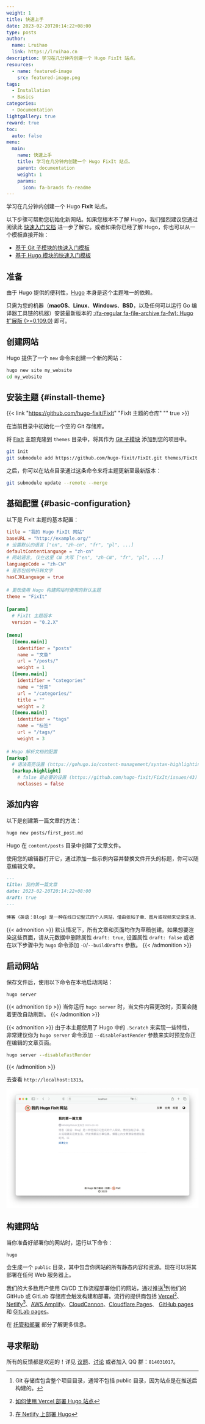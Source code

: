 ```yaml
---
weight: 1
title: 快速上手
date: 2023-02-20T20:14:22+08:00
type: posts
author:
  name: Lruihao
  link: https://lruihao.cn
description: 学习在几分钟内创建一个 Hugo FixIt 站点。
resources:
  - name: featured-image
    src: featured-image.png
tags:
  - Installation
  - Basics
categories:
  - Documentation
lightgallery: true
reward: true
toc:
  auto: false
menu:
  main:
    name: 快速上手
    title: 学习在几分钟内创建一个 Hugo FixIt 站点。
    parent: documentation
    weight: 1
    params:
      icon: fa-brands fa-readme
---
```


学习在几分钟内创建一个 Hugo **FixIt** 站点。

<!--more-->

以下步骤可帮助您初始化新网站。如果您根本不了解 Hugo，我们强烈建议您通过阅读此 [快速入门文档](https://gohugo.io/getting-started/) 进一步了解它。或者如果你已经了解 Hugo，你也可以从一个模板直接开始：

- [基于 Git 子模块的快速入门模板](https://github.com/hugo-fixit/hugo-fixit-blog-git)
- [基于 Hugo 模块的快速入门模板](https://github.com/hugo-fixit/hugo-fixit-blog-go)

## 准备

由于 Hugo 提供的便利性，[Hugo](https://gohugo.io/) 本身是这个主题唯一的依赖。

只需为您的机器（**macOS**、**Linux**、**Windows**、**BSD**，以及任何可以运行 Go 编译器工具链的机器）安装最新版本的 [:(fa-regular fa-file-archive fa-fw): Hugo 扩展版 (>=0.109.0)](https://gohugo.io/getting-started/installing/) 即可。

## 创建网站

Hugo 提供了一个 `new` 命令来创建一个新的网站：

```bash
hugo new site my_website
cd my_website
```

## 安装主题 {#install-theme}

{{< link "https://github.com/hugo-fixit/FixIt" "FixIt 主题的仓库" "" true >}}

在当前目录中初始化一个空的 Git 存储库。

将 [FixIt](https://github.com/hugo-fixit/FixIt) 主题克隆到 `themes` 目录中，将其作为 [Git 子模块](https://git-scm.com/book/en/v2/Git-Tools-Submodules) 添加到您的项目中。

```bash
git init
git submodule add https://github.com/hugo-fixit/FixIt.git themes/FixIt
```

之后，你可以在站点目录通过这条命令来将主题更新至最新版本：

```bash
git submodule update --remote --merge
```

## 基础配置 {#basic-configuration}

以下是 FixIt 主题的基本配置：

```toml
title = "我的 Hugo FixIt 网站"
baseURL = "http://example.org/"
# 设置默认的语言 ["en", "zh-cn", "fr", "pl", ...]
defaultContentLanguage = "zh-cn"
# 网站语言, 仅在这里 CN 大写 ["en", "zh-CN", "fr", "pl", ...]
languageCode = "zh-CN"
# 是否包括中日韩文字
hasCJKLanguage = true

# 更改使用 Hugo 构建网站时使用的默认主题
theme = "FixIt"

[params]
  # FixIt 主题版本
  version = "0.2.X"

[menu]
  [[menu.main]]
    identifier = "posts"
    name = "文章"
    url = "/posts/"
    weight = 1
  [[menu.main]]
    identifier = "categories"
    name = "分类"
    url = "/categories/"
    title = ""
    weight = 2
  [[menu.main]]
    identifier = "tags"
    name = "标签"
    url = "/tags/"
    weight = 3

# Hugo 解析文档的配置
[markup]
  # 语法高亮设置 (https://gohugo.io/content-management/syntax-highlighting)
  [markup.highlight]
    # false 是必要的设置 (https://github.com/hugo-fixit/FixIt/issues/43)
    noClasses = false
```

## 添加内容

以下是创建第一篇文章的方法：

```bash
hugo new posts/first_post.md
```

Hugo 在 `content/posts` 目录中创建了文章文件。

使用您的编辑器打开它，通过添加一些示例内容并替换文件开头的标题，你可以随意编辑文章。

```markdown
---
title: 我的第一篇文章
date: 2023-02-20T20:14:22+08:00
draft: true
---

博客（英语：Blog）是一种在线日记型式的个人网站，借由张帖子章、图片或视频来记录生活、抒发情感或分享信息。博客上的文章通常根据张贴时间，以倒序方式由新到旧排列。
```

{{< admonition >}}
默认情况下，所有文章和页面均作为草稿创建。如果想要渲染这些页面，请从元数据中删除属性 `draft: true`, 设置属性 `draft: false` 或者在以下步骤中为 `hugo` 命令添加 `-D`/`--buildDrafts` 参数。
{{< /admonition >}}

## 启动网站

保存文件后，使用以下命令在本地启动网站：

```bash
hugo server
```

{{< admonition tip >}}
当你运行 `hugo server` 时，当文件内容更改时，页面会随着更改自动刷新。
{{< /admonition >}}

{{< admonition >}}
由于本主题使用了 Hugo 中的 `.Scratch` 来实现一些特性，
非常建议你为 `hugo server` 命令添加 `--disableFastRender` 参数来实时预览你正在编辑的文章页面。

```bash
hugo server --disableFastRender
```
{{< /admonition >}}

去查看 `http://localhost:1313`。

![完整配置下的预览](basic-configuration-preview.zh-cn.png '完整配置下的预览')

## 构建网站

当你准备好部署你的网站时，运行以下命令：

```bash
hugo
```

会生成一个 `public` 目录，其中包含你网站的所有静态内容和资源。现在可以将其部署在任何 Web 服务器上。

我们的大多数用户使用 CI/CD 工作流程部署他们的网站，通过推送[^1]到他们的 GitHub 或 GitLab 存储库会触发构建和部署。流行的提供商包括 [Vercel][vercel][^2]、[Netlify][netlify][^3]、[AWS Amplify][amplify]、[CloudCannon][cloudcannon]、[Cloudflare Pages][cf-pages]、 [GitHub pages][gh-pages] 和 [GitLab pages][gl-pages]。

在 [托管和部署][hosting-and-deployment] 部分了解更多信息。

## 寻求帮助

所有的反馈都是欢迎的！详见 [议题][issues]、[讨论][discussions] 或者加入 QQ 群：`814031017`。

[getting-started]: https://gohugo.io/getting-started/
[hugo-fixit-blog-git]: https://github.com/hugo-fixit/hugo-fixit-blog-git
[hugo-fixit-blog-go]: https://github.com/hugo-fixit/hugo-fixit-blog-go
[hugo]: https://gohugo.io/
[hugo-installing]: https://gohugo.io/getting-started/installing/
[fixit]: https://github.com/hugo-fixit/FixIt
[git-submodule]: https://git-scm.com/book/en/v2/Git-Tools-Submodules
[vercel]: https://vercel.com/
[netlify]: https://www.netlify.com/
[amplify]: https://aws.amazon.com/cn/amplify/
[cloudcannon]: https://cloudcannon.com/
[cf-pages]: https://pages.cloudflare.com/
[gh-pages]: https://pages.github.com/
[gl-pages]: https://docs.gitlab.com/ee/user/project/pages/
[deploying-hugo-with-vercel]: https://vercel.com/guides/deploying-hugo-with-vercel
[hugo-on-netlify]: https://docs.netlify.com/integrations/frameworks/hugo/
[hosting-and-deployment]: https://gohugo.io/hosting-and-deployment/
[issues]: https://github.com/hugo-fixit/FixIt/issues
[discussions]: https://github.com/hugo-fixit/FixIt/discussions

[^1]: Git 存储库包含整个项目目录，通常不包括 public 目录，因为站点是在推送后构建的。
[^2]: [如何使用 Vercel 部署 Hugo 站点][deploying-hugo-with-vercel]
[^3]: [在 Netlify 上部署 Hugo][hugo-on-netlify]
